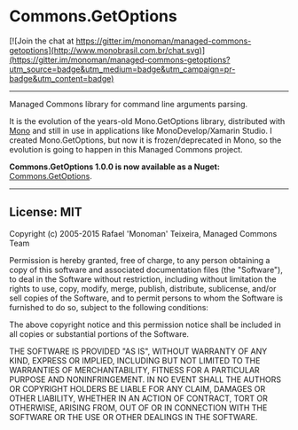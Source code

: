 Commons.GetOptions
============================

[![Join the chat at https://gitter.im/monoman/managed-commons-getoptions](http://www.monobrasil.com.br/chat.svg)](https://gitter.im/monoman/managed-commons-getoptions?utm_source=badge&utm_medium=badge&utm_campaign=pr-badge&utm_content=badge)

----------

Managed Commons library for command line arguments parsing. 

It is the evolution of the years-old Mono.GetOptions library, distributed with [Mono](http://www.mono-project.com) and still in use in applications like MonoDevelop/Xamarin Studio. 
I created Mono.GetOptions, but now it is frozen/deprecated in Mono, so the evolution is going to happen in this Managed Commons project.

__Commons.GetOptions 1.0.0 is now available as a Nuget:__ [Commons.GetOptions](https://www.nuget.org/packages/Commons.GetOptions/).

----------

License: MIT
------------

Copyright (c) 2005-2015 Rafael 'Monoman' Teixeira, Managed Commons Team

Permission is hereby granted, free of charge, to any person obtaining a copy
of this software and associated documentation files (the "Software"), to deal
in the Software without restriction, including without limitation the rights
to use, copy, modify, merge, publish, distribute, sublicense, and/or sell
copies of the Software, and to permit persons to whom the Software is
furnished to do so, subject to the following conditions:

The above copyright notice and this permission notice shall be included in all
copies or substantial portions of the Software.

THE SOFTWARE IS PROVIDED "AS IS", WITHOUT WARRANTY OF ANY KIND, EXPRESS OR
IMPLIED, INCLUDING BUT NOT LIMITED TO THE WARRANTIES OF MERCHANTABILITY,
FITNESS FOR A PARTICULAR PURPOSE AND NONINFRINGEMENT. IN NO EVENT SHALL THE
AUTHORS OR COPYRIGHT HOLDERS BE LIABLE FOR ANY CLAIM, DAMAGES OR OTHER
LIABILITY, WHETHER IN AN ACTION OF CONTRACT, TORT OR OTHERWISE, ARISING FROM,
OUT OF OR IN CONNECTION WITH THE SOFTWARE OR THE USE OR OTHER DEALINGS IN THE
SOFTWARE.
